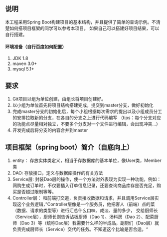 ## 说明

本工程采用Spring Boot构建项目的基本结构，并且提供了简单的查询示例。不清楚如何搭项目框架的同学可以参考本项目。
如果自己可以搭建好项目结果，可以自行搭建。

#### 环境准备（自行百度如何配置）
1. JDK 1.8
2. maven 3.0+
3. mysql 5.1+



## 要求
1. Git项目以组为单位创建，由组长将项目创建好。
2. 以小组为单位首先将项目结构搭建完成，提交到master分支，做好初始化
3. 完成master分支的初始化后，每个小组根据每次需求的提出以及小组成员分工的安排拉取新的分支，在各自的分支之上进行代码编写
（tips：每个分支对应的功能点尽量相对独立，不要多个分支对一个文件进行编辑，会出现冲突...）
4. 开发完成后将分支的内容合并到master



## 项目框架（spring boot）简介（自底向上）
1. entity： 存放实体类定义，相当于存数据库的基本单位，像User类，Member类
2. DAO:     存放接口，定义与数据库操作的有关方法
3. Service层: 封装Dao层的操作，使一个方法对外表现为实现一种功能，例如：网购生成订单时，不仅要插入订单信息记录，还要查询商品库存是否充足，购买是否超过限制等等。
4. Controller层： 和前端打交道，负责接收数据和请求，并且调用Service层实现这个业务逻辑，”Controller层像是一个服务员，他把客人（前端）点的菜（数据、请求的类型等）进行汇总什么口味、咸淡、量的多少，       交给厨师长（Service层），厨师长则告诉沾板厨师（Dao 1）、汤料房（Dao 2）、配菜厨师（Dao 3）等（统称Dao层）我需要什么样的半成品，副厨们（Dao层）就负责完成厨师长（Service）交代的任务。不知道这个比喻是否合适。“

